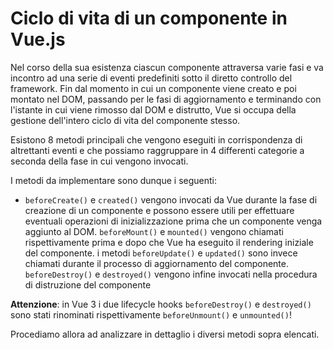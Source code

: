 # Ciclo di vita di un componente in Vue.js

Nel corso della sua esistenza ciascun componente attraversa varie fasi e va incontro ad una serie di eventi predefiniti sotto il diretto controllo del framework. Fin dal momento in cui un componente viene creato e poi montato nel DOM, passando per le fasi di aggiornamento e terminando con l'istante in cui viene rimosso dal DOM e distrutto, Vue si occupa della gestione dell'intero ciclo di vita del componente stesso.

Esistono 8 metodi principali che vengono eseguiti in corrispondenza di altrettanti eventi e che possiamo raggruppare in 4 differenti categorie a seconda della fase in cui vengono invocati.

I metodi da implementare sono dunque i seguenti:

- `beforeCreate()` e `created()` vengono invocati da Vue durante la fase di creazione di un componente e possono essere utili per effettuare eventuali operazioni di inizializzazione prima che un componente venga aggiunto al DOM.
`beforeMount()` e `mounted()` vengono chiamati rispettivamente prima e dopo che Vue ha eseguito il rendering iniziale del componente.
i metodi `beforeUpdate()` e `updated()` sono invece chiamati durante il processo di aggiornamento del componente.
`beforeDestroy()` e `destroyed()` vengono infine invocati nella procedura di distruzione del componente

**Attenzione**: in Vue 3 i due lifecycle hooks `beforeDestroy()` e `destroyed()` sono stati rinominati rispettivamente `beforeUnmount()` e `unmounted()`!

Procediamo allora ad analizzare in dettaglio i diversi metodi sopra elencati.

